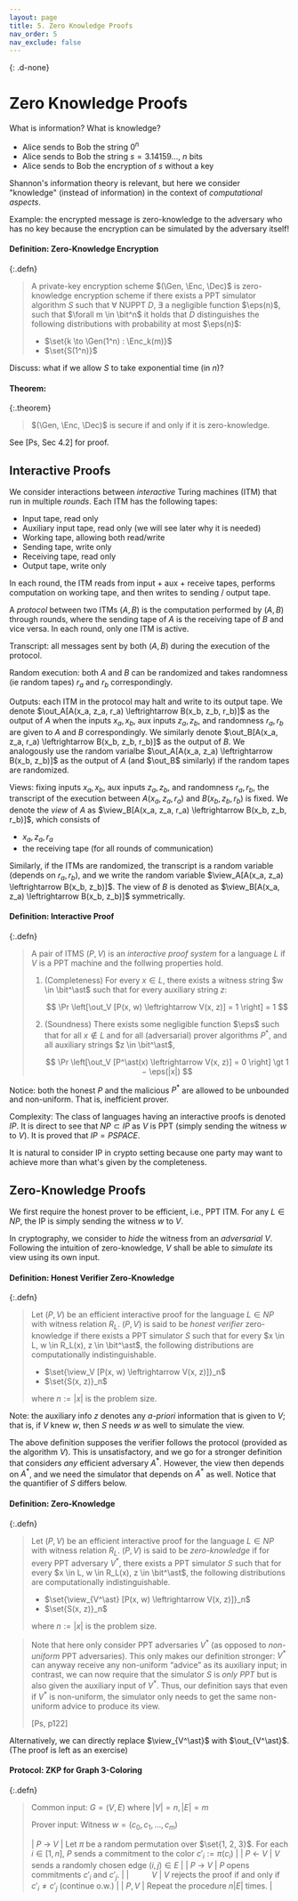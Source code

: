 ```yaml
---
layout: page
title: 5. Zero Knowledge Proofs
nav_order: 5
nav_exclude: false
---
```


$$
\newcommand{\Enc}{\mathsf{Enc}}
\newcommand{\Dec}{\mathsf{Dec}}
\newcommand{\out}{\mathsf{out}}
\newcommand{\view}{\mathsf{view}}
$$
{: .d-none}

Zero Knowledge Proofs
=====================

What is information?
What is knowledge?

- Alice sends to Bob the string $0^n$
- Alice sends to Bob the string $s = 3.14159...$, $n$ bits
- Alice sends to Bob the encryption of $s$ without a key

Shannon's information theory is relevant, but here we consider 
"knowledge" (instead of information) in the context of *computational aspects*. 

Example:
the encrypted message is zero-knowledge to the adversary who has no key
because the encryption can be simulated by the adversary itself!

#### **Definition:** Zero-Knowledge Encryption

{:.defn}
> A private-key encryption scheme $(\Gen, \Enc, \Dec)$ is zero-knowledge encryption scheme 
> if there exists a PPT simulator algorithm $S$ such that 
> $\forall$ NUPPT $D$, $\exists$ a negligible function $\eps(n)$, such that 
> $\forall m \in \bit^n$ it holds that $D$ distinguishes the following distributions 
> with probability at most $\eps(n)$:
> 
> - $\set{k \to \Gen(1^n) : \Enc_k(m)}$
> - $\set{S(1^n)}$

Discuss: what if we allow $S$ to take exponential time (in $n$)?

#### **Theorem:**

{:.theorem}
> $(\Gen, \Enc, \Dec)$ is secure if and only if it is zero-knowledge.

See [Ps, Sec 4.2] for proof.

Interactive Proofs
------------------

We consider interactions between *interactive* Turing machines (ITM) that run in multiple *rounds*.
Each ITM has the following tapes:

- Input tape, read only
- Auxiliary input tape, read only (we will see later why it is needed)
- Working tape, allowing both read/write 
- Sending tape, write only
- Receiving tape, read only
- Output tape, write only

In each round, the ITM reads from input + aux + receive tapes, performs computation on working tape, 
and then writes to sending / output tape.

A *protocol* between two ITMs $(A,B)$ is the computation performed by $(A,B)$ through rounds,
where the sending tape of $A$ is the receiving tape of $B$ and vice versa.
In each round, only one ITM is active.

Transcript: all messages sent by both $(A,B)$ during the execution of the protocol.

Random execution: both $A$ and $B$ can be randomized and takes randomness (ie random tapes) $r_a$ and $r_b$ correspondingly.

Outputs: each ITM in the protocol may halt and write to its output tape.
We denote $\out_A[A(x_a, z_a, r_a) \leftrightarrow B(x_b, z_b, r_b)]$ as the output of $A$
when the inputs $x_a, x_b$, aux inputs $z_a, z_b$, and randomness $r_a, r_b$ are given to $A$ and $B$ correspondingly.
We similarly denote $\out_B[A(x_a, z_a, r_a) \leftrightarrow B(x_b, z_b, r_b)]$ as the output of $B$.
We analogously use the random varialbe $\out_A[A(x_a, z_a) \leftrightarrow B(x_b, z_b)]$ as the output of $A$
(and $\out_B$ similarly) if the random tapes are randomized.

Views: fixing inputs $x_a, x_b$, aux inputs $z_a, z_b$, and randomness $r_a, r_b$,
the transcript of the execution between $A(x_a, z_a, r_a)$ and $B(x_b, z_b, r_b)$ is fixed.
We denote the *view* of $A$ as $\view_B[A(x_a, z_a, r_a) \leftrightarrow B(x_b, z_b, r_b)]$,
which consists of

- $x_a, z_a, r_a$
- the receiving tape (for all rounds of communication)

Similarly, if the ITMs are randomized, the transcript is a random variable (depends on $r_a, r_b$),
and we write the random variable $\view_A[A(x_a, z_a) \leftrightarrow B(x_b, z_b)]$.
The view of $B$ is denoted as $\view_B[A(x_a, z_a) \leftrightarrow B(x_b, z_b)]$ symmetrically.

#### **Definition:** Interactive Proof

{:.defn}
> A pair of ITMS $(P, V)$ is an *interactive proof system* for a language $L$ 
> if $V$ is a PPT machine and the follwing properties hold. 
> 
> 1. (Completeness) For every $x \in L$, there exists a witness string $w \in \bit^\ast$ 
>    such that for every auxiliary string $z$:
> 
>    $$
>    \Pr \left[\out_V [P(x, w) \leftrightarrow V(x, z)] = 1 \right] = 1
>    $$
> 
> 2. (Soundness) There exists some negligible function $\eps$ such that for all $x \notin L$ and 
>    for all (adversarial) prover algorithms $P^\ast$, and all auxiliary strings $z \in \bit^\ast$,
> 
>    $$
>    \Pr \left[\out_V [P^\ast(x) \leftrightarrow V(x, z)] = 0 \right] \gt 1 − \eps(|x|)
>    $$

Notice: both the honest $P$ and the malicious $P^\ast$ are allowed to be unbounded and non-uniform.
That is, inefficient prover.

Complexity:
The class of languages having an interactive proofs is denoted $IP$.
It is direct to see that $NP \subset IP$ as $V$ is PPT (simply sending the witness $w$ to $V$).
It is proved that $IP = PSPACE$.

It is natural to consider IP in crypto setting 
because one party may want to achieve more than what's given by the completeness.

Zero-Knowledge Proofs
---------------------

We first require the honest prover to be efficient, i.e., PPT ITM.
For any $L \in NP$, the IP is simply sending the witness $w$ to $V$.

In cryptography, we consider to *hide* the witness from an *adversarial* $V$.
Following the intuition of zero-knowledge, $V$ shall be able to *simulate* its view
using its own input.

#### **Definition:** Honest Verifier Zero-Knowledge

{:.defn}
> Let $(P, V)$ be an efficient interactive proof for the language $L \in NP$ 
> with witness relation $R_L$. 
> $(P, V)$ is said to be *honest verifier* zero-knowledge if there exists a PPT simulator $S$ such that 
> for every $x \in L, w \in R_L(x), z \in \bit^\ast$, 
> the following distributions are computationally indistinguishable.
> 
> - $\set{\view_V [P(x, w) \leftrightarrow V(x, z)]}_n$
> - $\set{S(x, z)}_n$
> 
> where $n := |x|$ is the problem size.

Note: the auxiliary info $z$ denotes any *a-priori* information that is given to $V$;
that is, if $V$ knew $w$, then $S$ needs $w$ as well to simulate the view.

The above definition supposes the verifier follows the protocol (provided as the algorithm $V$).
This is unsatisfactory, and we go for a stronger definition that considers *any*
efficient adversary $A^\ast$.
However, the view then depends on $A^\ast$, and we need the simulator that depends on $A^\ast$ as well.
Notice that the quantifier of $S$ differs below.

#### **Definition:** Zero-Knowledge

{:.defn}
> Let $(P, V)$ be an efficient interactive proof for the language $L \in NP$ 
> with witness relation $R_L$. 
> $(P, V)$ is said to be *zero-knowledge* if for every PPT adversary $V^\ast$,
> there exists a PPT simulator $S$ such that 
> for every $x \in L, w \in R_L(x), z \in \bit^\ast$, 
> the following distributions are computationally indistinguishable.
> 
> - $\set{\view_{V^\ast} [P(x, w) \leftrightarrow V(x, z)]}_n$
> - $\set{S(x, z)}_n$
> 
> where $n := |x|$ is the problem size.

> Note that here only consider PPT adversaries $V^\ast$ (as opposed to *non-uniform* PPT adversaries). 
> This only makes our definition stronger: $V^\ast$ can anyway receive any non-uniform “advice” as its
> auxiliary input; in contrast, we can now require that the simulator $S$ is *only PPT* 
> but is also given the auxiliary input of $V^\ast$. 
> Thus, our definition says that even if $V^\ast$ is non-uniform, 
> the simulator only needs to get the same non-uniform advice to produce its view.
> 
> [Ps, p122]

Alternatively, we can directly replace $\view_{V^\ast}$ with $\out_{V^\ast}$.
(The proof is left as an exercise)

#### **Protocol:** ZKP for Graph 3-Coloring

{:.defn}
> Common input: $G = (V, E)$ 
> where $|V| = n, |E| = m$
> 
> Prover input: Witness $w = (c_0, c_1, . . . , c_m)$
> 
> | $P ~\to ~ V$ |   Let $\pi$ be a random permutation over $\set{1, 2, 3}$. For each $i \in [1, n]$, $P$ sends a commitment to the color $c'_i := \pi(c_i)$ |
> | $P~\gets ~V$ |   $V$ sends a randomly chosen edge $(i, j) \in E$  |
> | $P ~\to ~ V$ |   $P$ opens commitments $c'_i$ and $c'_j$.  |
> | $\quad\quad~ V$ | $V$ rejects the proof if and only if $c'_i \neq c'_j$ (continue o.w.)  |
> | $P, V$ |   Repeat the procedure $n \vert E \vert$ times.  |
> 
> 